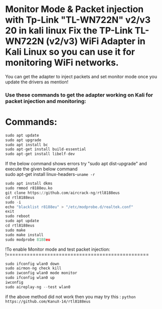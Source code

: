 # Monitor Mode & Packet injection with Tp-Link "TL-WN722N" v2/v3 20 in kali linux Fix the TP-Link TL-WN722N (v2/v3) WiFi Adapter in Kali Linux so you can use it for monitoring WiFi networks. 

You can get the adapter to inject packets and set monitor mode once you update the drivers as mention!

### Use these commands to get the adapter working on Kali for packet injection and monitoring:
Commands:
==========

```python
sudo apt update
sudo apt upgrade
sudo apt install bc
sudo apt-get install build-essential 
sudo apt-get install libelf-dev 
```

If the below command shows errors try "sudo apt dist-upgrade" and execute the given below command  
sudo apt-get install linux-headers-`uname -r`

```python
sudo apt install dkms
sudo rmmod r8188eu.ko
git clone https://github.com/aircrack-ng/rtl8188eus
cd rtl8188eus
sudo -i
echo "blacklist r8188eu" > "/etc/modprobe.d/realtek.conf"
exit
sudo reboot
sudo apt update
cd rtl8188eus
sudo make
sudo make install
sudo modprobe 8188eu
```

!To enable Monitor mode and test packet injection:
!=================================================
```python
sudo ifconfig wlan0 down
sudo airmon-ng check kill
sudo iwconfig wlan0 mode monitor
sudo ifconfig wlan0 up
iwconfig                             
sudo aireplay-ng --test wlan0
```


if the above method did not work then you may try this : 
```python https://github.com/KanuX-14/rtl8188eus ```
